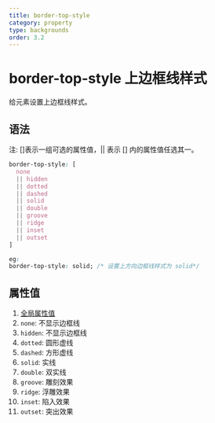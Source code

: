 ```yaml
---
title: border-top-style
category: property
type: backgrounds
order: 3.2
---
```


# border-top-style 上边框线样式

给元素设置上边框线样式。

## 语法

注: []表示一组可选的属性值，|| 表示 [] 内的属性值任选其一。

```css
border-top-style: [
  none
  || hidden
  || dotted
  || dashed
  || solid
  || double
  || groove
  || ridge
  || inset
  || outset
]

eg:
border-top-style: solid; /* 设置上方向边框线样式为 solid*/
```

## 属性值

1. [全局属性值](/front-end/CSS/values#anchor-值类型)
1. `none`: 不显示边框线
1. `hidden`: 不显示边框线
1. `dotted`: 圆形虚线
1. `dashed`: 方形虚线
1. `solid`: 实线
1. `double`: 双实线
1. `groove`: 雕刻效果
1. `ridge`: 浮雕效果
1. `inset`: 陷入效果
1. `outset`: 突出效果
